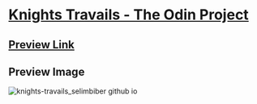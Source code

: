 # [Knights Travails - The Odin Project](https://www.theodinproject.com/lessons/javascript-knights-travails)

## [Preview Link](https://selimbiber.github.io/Knights-Travails/)

## Preview Image

![knights-travails_selimbiber github io](https://github.com/user-attachments/assets/ed77254a-8258-4af7-9bd8-f5dba3dbaebf)
